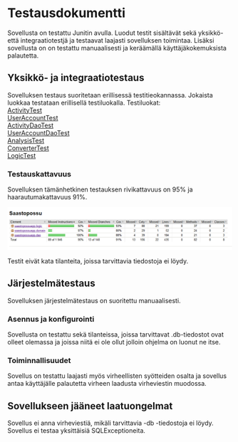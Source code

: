 # Testausdokumentti

Sovellusta on testattu Junitin avulla. Luodut testit sisältävät sekä yksikkö- että integraatiotestjä ja testaavat laajasti sovelluksen toimintaa. Lisäksi sovellusta on on testattu manuaalisesti ja keräämällä käyttäjäkokemuksista palautetta.

## Yksikkö- ja integraatiotestaus

Sovelluksen testaus suoritetaan erillisessä testitieokannassa. Jokaista luokkaa testataan erillisellä testiluokalla. Testiluokat:   
[ActivityTest](https://github.com/skuuu/ot-harjoitustyo/blob/master/harjoitustyo/src/test/java/domainTests/ActivityTest.java)  
[UserAccountTest](https://github.com/skuuu/ot-harjoitustyo/blob/master/harjoitustyo/src/test/java/domainTests/UserAccountTest.java)  
[ActivityDaoTest](https://github.com/skuuu/ot-harjoitustyo/blob/master/harjoitustyo/src/test/java/daoTests/ActivityDaoTest.java)  
[UserAccountDaoTest](https://github.com/skuuu/ot-harjoitustyo/blob/master/harjoitustyo/src/test/java/daoTests/UserAccountDaoTest.java)  
[AnalysisTest](https://github.com/skuuu/ot-harjoitustyo/blob/master/harjoitustyo/src/test/java/logicTests/AnalysisTest.java)  
[ConverterTest](https://github.com/skuuu/ot-harjoitustyo/blob/master/harjoitustyo/src/test/java/logicTests/ConverterTest.java)  
[LogicTest](https://github.com/skuuu/ot-harjoitustyo/blob/master/harjoitustyo/src/test/java/logicTests/LogicTest.java)  


### Testauskattavuus

Sovelluksen tämänhetkinen testauksen rivikattavuus on 95% ja haarautumakattavuus 91%. 

<img src="https://github.com/skuuu/ot-harjoitustyo/blob/master/harjoitustyo/Images/checkstyle21.12..png" width="800">

Testit eivät kata tilanteita, joissa tarvittavia tiedostoja ei löydy.

## Järjestelmätestaus

Sovelluksen järjestelmätestaus on suoritettu manuaalisesti.

### Asennus ja konfigurointi  

Sovellusta on testattu sekä tilanteissa, joissa tarvittavat .db-tiedostot ovat olleet olemassa ja joissa niitä ei ole ollut jolloin ohjelma on luonut ne itse.

### Toiminnallisuudet  

Sovellus on testattu laajasti myös virheellisten syötteiden osalta ja sovellus antaa käyttäjälle palautetta virheen laadusta virheviestin muodossa. 


## Sovellukseen jääneet laatuongelmat

Sovellus ei anna virheviestiä, mikäli tarvittavia -db -tiedostoja ei löydy. 
Sovellus ei testaa yksittäisiä SQLExceptioneita.
